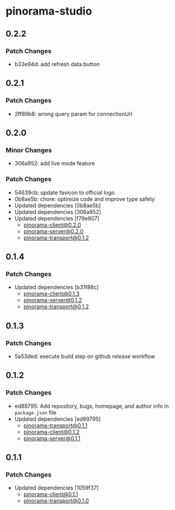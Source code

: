 # pinorama-studio

## 0.2.2

### Patch Changes

- b33e94d: add refresh data button

## 0.2.1

### Patch Changes

- 2ff89b8: wrong query param for connectionUrl

## 0.2.0

### Minor Changes

- 306a952: add live mode feature

### Patch Changes

- 54639cb: update favicon to official logo
- 0b8ae5b: chore: optimize code and improve type safety
- Updated dependencies [0b8ae5b]
- Updated dependencies [306a952]
- Updated dependencies [f79e807]
  - pinorama-client@0.2.0
  - pinorama-server@0.2.0
  - pinorama-transport@0.1.2

## 0.1.4

### Patch Changes

- Updated dependencies [b31f88c]
  - pinorama-client@0.1.3
  - pinorama-server@0.1.2
  - pinorama-transport@0.1.2

## 0.1.3

### Patch Changes

- 5a53ded: execute build step on github release workflow

## 0.1.2

### Patch Changes

- ed89795: Add repository, bugs, homepage, and author info in `package.json` file
- Updated dependencies [ed89795]
  - pinorama-transport@0.1.1
  - pinorama-client@0.1.2
  - pinorama-server@0.1.1

## 0.1.1

### Patch Changes

- Updated dependencies [1059f37]
  - pinorama-client@0.1.1
  - pinorama-transport@0.1.0
